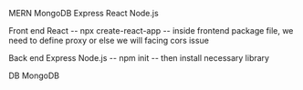 MERN
    MongoDB
    Express
    React
    Node.js

Front end
    React
    -- npx create-react-app <directory name>
    -- inside frontend package file, we need to define proxy or else we will facing cors issue

Back end
    Express
    Node.js
    -- npm init
    -- then install necessary library

DB
    MongoDB